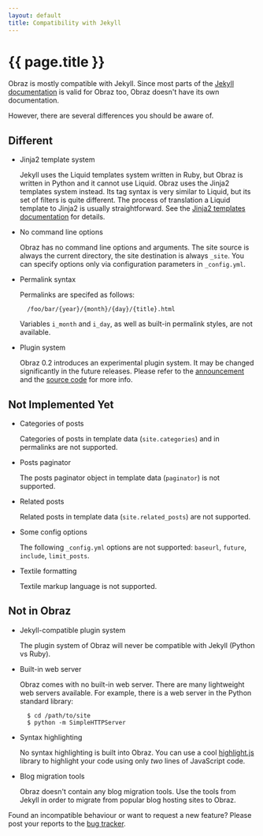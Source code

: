 ```yaml
---
layout: default
title: Compatibility with Jekyll
---
```


{{ page.title }}
================

Obraz is mostly compatible with Jekyll. Since most parts of the [Jekyll
documentation][1] is valid for Obraz too, Obraz doesn't have its own
documentation.

However, there are several differences you should be aware of.

Different
---------

* Jinja2 template system

    Jekyll uses the Liquid templates system written in Ruby, but Obraz is
    written in Python and it cannot use Liquid. Obraz uses the Jinja2 templates
    system instead. Its tag syntax is very similar to Liquid, but its set of
    filters is quite different. The process of translation a Liquid template to
    Jinja2 is usually straightforward. See the [Jinja2 templates
    documentation][2] for details.

* No command line options

    Obraz has no command line options and arguments. The site source is always
    the current directory, the site destination is always `_site`. You can
    specify options only via configuration parameters in `_config.yml`.

* Permalink syntax

    Permalinks are specifed as follows:

        /foo/bar/{year}/{month}/{day}/{title}.html

    Variables `i_month` and `i_day`, as well as built-in permalink styles, are
    not available.

* Plugin system

    Obraz 0.2 introduces an experimental plugin system. It may be changed
    significantly in the future releases. Please refer to the [announcement][5]
    and the [source code][6] for more info.


Not Implemented Yet
-------------------


* Categories of posts

    Categories of posts in template data (`site.categories`) and in permalinks
    are not supported.

* Posts paginator

    The posts paginator object in template data (`paginator`) is not supported.

* Related posts

    Related posts in template data (`site.related_posts`) are not supported.

* Some config options

    The following `_config.yml` options are not supported: `baseurl`, `future`,
    `include`, `limit_posts`.

* Textile formatting

    Textile markup language is not supported.


Not in Obraz
------------

* Jekyll-compatible plugin system

    The plugin system of Obraz will never be compatible with Jekyll (Python vs
    Ruby).

* Built-in web server

    Obraz comes with no built-in web server. There are many lightweight web
    servers available. For example, there is a web server in the Python standard
    library:

        $ cd /path/to/site
        $ python -m SimpleHTTPServer

* Syntax highlighting

    No syntax highlighting is built into Obraz. You can use a cool
    [highlight.js][3] library to highlight your code using only _two_ lines of
    JavaScript code.

* Blog migration tools

    Obraz doesn't contain any blog migration tools. Use the tools from Jekyll in
    order to migrate from popular blog hosting sites to Obraz.


Found an incompatible behaviour or want to request a new feature? Please post
your reports to the [bug tracker][4].


  [1]: https://github.com/mojombo/jekyll/wiki
  [2]: http://jinja.pocoo.org/docs/templates/
  [3]: http://softwaremaniacs.org/soft/highlight/en/
  [4]: https://bitbucket.org/vlasovskikh/obraz/issues
  [5]: http://obraz.pirx.ru/2012/06/02/obraz-0.2.html
  [6]: https://bitbucket.org/vlasovskikh/obraz/src/master/obraz.py

